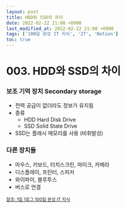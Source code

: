 ```yaml
---
layout: post
title: HDD와 SSD의 차이
date: 2022-02-22 21:00 +0900
last_modified_at: 2022-02-22 21:00 +0900
tags: ['100일 완성 IT 지식', 'IT', 'Notion']
toc: true
---
```

# 003. HDD와 SSD의 차이
### 보조 기억 장치 Secondary storage
- 전력 공급이 없더라도 정보가 유지됨
- 종류
    - HDD Hard Disk Drive
    - SSD Solid State Drive
- SSD는 플래시 메모리를 사용 (비휘발성)

### 다른 장치들
- 마우스, 키보드, 터치스크린, 마이크, 카메라
- 디스플레이, 프린터, 스피커
- 와이파이, 블루투스
- 버스로 연결



<sub>[참조: 1일 1로그 100일 완성 IT 지식](http://www.yes24.com/Product/Goods/105803863)</sub>